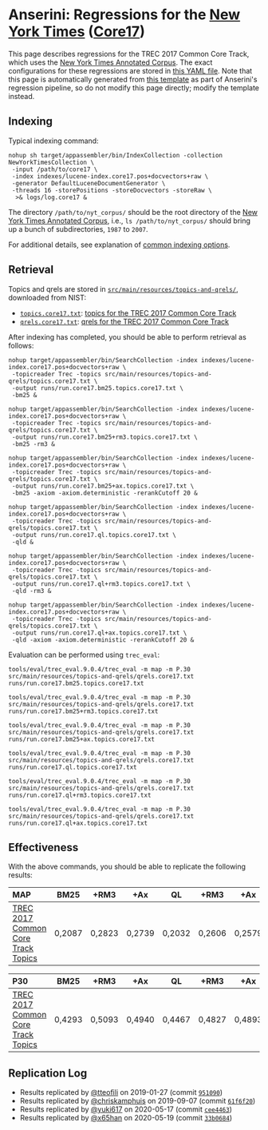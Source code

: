 # Anserini: Regressions for the [New York Times](https://catalog.ldc.upenn.edu/LDC2008T19) ([Core17](https://trec-core.github.io/2017/))

This page describes regressions for the TREC 2017 Common Core Track, which uses the [New York Times Annotated Corpus](https://catalog.ldc.upenn.edu/LDC2008T19).
The exact configurations for these regressions are stored in [this YAML file](../src/main/resources/regression/core17.yaml).
Note that this page is automatically generated from [this template](../src/main/resources/docgen/templates/core17.template) as part of Anserini's regression pipeline, so do not modify this page directly; modify the template instead.

## Indexing

Typical indexing command:

```
nohup sh target/appassembler/bin/IndexCollection -collection NewYorkTimesCollection \
 -input /path/to/core17 \
 -index indexes/lucene-index.core17.pos+docvectors+raw \
 -generator DefaultLuceneDocumentGenerator \
 -threads 16 -storePositions -storeDocvectors -storeRaw \
  >& logs/log.core17 &
```

The directory `/path/to/nyt_corpus/` should be the root directory of the [New York Times Annotated Corpus](https://catalog.ldc.upenn.edu/LDC2008T19), i.e., `ls /path/to/nyt_corpus/`
should bring up a bunch of subdirectories, `1987` to `2007`.

For additional details, see explanation of [common indexing options](common-indexing-options.md).

## Retrieval

Topics and qrels are stored in [`src/main/resources/topics-and-qrels/`](../src/main/resources/topics-and-qrels/), downloaded from NIST:

+ [`topics.core17.txt`](../src/main/resources/topics-and-qrels/topics.core17.txt): [topics for the TREC 2017 Common Core Track](https://trec.nist.gov/data/core/core_nist.txt)
+ [`qrels.core17.txt`](../src/main/resources/topics-and-qrels/qrels.core17.txt): [qrels for the TREC 2017 Common Core Track](https://trec.nist.gov/data/core/qrels.txt)

After indexing has completed, you should be able to perform retrieval as follows:

```
nohup target/appassembler/bin/SearchCollection -index indexes/lucene-index.core17.pos+docvectors+raw \
 -topicreader Trec -topics src/main/resources/topics-and-qrels/topics.core17.txt \
 -output runs/run.core17.bm25.topics.core17.txt \
 -bm25 &

nohup target/appassembler/bin/SearchCollection -index indexes/lucene-index.core17.pos+docvectors+raw \
 -topicreader Trec -topics src/main/resources/topics-and-qrels/topics.core17.txt \
 -output runs/run.core17.bm25+rm3.topics.core17.txt \
 -bm25 -rm3 &

nohup target/appassembler/bin/SearchCollection -index indexes/lucene-index.core17.pos+docvectors+raw \
 -topicreader Trec -topics src/main/resources/topics-and-qrels/topics.core17.txt \
 -output runs/run.core17.bm25+ax.topics.core17.txt \
 -bm25 -axiom -axiom.deterministic -rerankCutoff 20 &

nohup target/appassembler/bin/SearchCollection -index indexes/lucene-index.core17.pos+docvectors+raw \
 -topicreader Trec -topics src/main/resources/topics-and-qrels/topics.core17.txt \
 -output runs/run.core17.ql.topics.core17.txt \
 -qld &

nohup target/appassembler/bin/SearchCollection -index indexes/lucene-index.core17.pos+docvectors+raw \
 -topicreader Trec -topics src/main/resources/topics-and-qrels/topics.core17.txt \
 -output runs/run.core17.ql+rm3.topics.core17.txt \
 -qld -rm3 &

nohup target/appassembler/bin/SearchCollection -index indexes/lucene-index.core17.pos+docvectors+raw \
 -topicreader Trec -topics src/main/resources/topics-and-qrels/topics.core17.txt \
 -output runs/run.core17.ql+ax.topics.core17.txt \
 -qld -axiom -axiom.deterministic -rerankCutoff 20 &
```

Evaluation can be performed using `trec_eval`:

```
tools/eval/trec_eval.9.0.4/trec_eval -m map -m P.30 src/main/resources/topics-and-qrels/qrels.core17.txt runs/run.core17.bm25.topics.core17.txt

tools/eval/trec_eval.9.0.4/trec_eval -m map -m P.30 src/main/resources/topics-and-qrels/qrels.core17.txt runs/run.core17.bm25+rm3.topics.core17.txt

tools/eval/trec_eval.9.0.4/trec_eval -m map -m P.30 src/main/resources/topics-and-qrels/qrels.core17.txt runs/run.core17.bm25+ax.topics.core17.txt

tools/eval/trec_eval.9.0.4/trec_eval -m map -m P.30 src/main/resources/topics-and-qrels/qrels.core17.txt runs/run.core17.ql.topics.core17.txt

tools/eval/trec_eval.9.0.4/trec_eval -m map -m P.30 src/main/resources/topics-and-qrels/qrels.core17.txt runs/run.core17.ql+rm3.topics.core17.txt

tools/eval/trec_eval.9.0.4/trec_eval -m map -m P.30 src/main/resources/topics-and-qrels/qrels.core17.txt runs/run.core17.ql+ax.topics.core17.txt
```

## Effectiveness

With the above commands, you should be able to replicate the following results:

MAP                                     | BM25      | +RM3      | +Ax       | QL        | +RM3      | +Ax       |
:---------------------------------------|-----------|-----------|-----------|-----------|-----------|-----------|
[TREC 2017 Common Core Track Topics](../src/main/resources/topics-and-qrels/topics.core17.txt)| 0,2087    | 0,2823    | 0,2739    | 0,2032    | 0,2606    | 0,2579    |


P30                                     | BM25      | +RM3      | +Ax       | QL        | +RM3      | +Ax       |
:---------------------------------------|-----------|-----------|-----------|-----------|-----------|-----------|
[TREC 2017 Common Core Track Topics](../src/main/resources/topics-and-qrels/topics.core17.txt)| 0,4293    | 0,5093    | 0,4940    | 0,4467    | 0,4827    | 0,4893    |

## Replication Log

+ Results replicated by [@tteofili](https://github.com/tteofili) on 2019-01-27 (commit [`951090`](https://github.com/castorini/Anserini/commit/951090b66230040f037dde46534d896416467337))
+ Results replicated by [@chriskamphuis](https://github.com/chriskamphuis) on 2019-09-07 (commit [`61f6f20`](https://github.com/castorini/anserini/commit/61f6f20ff6872484966ea1badcdcdcebf1eea852))
+ Results replicated by [@yuki617](https://github.com/yuki617) on 2020-05-17 (commit [`cee4463`](https://github.com/castorini/anserini/commit/cee446338137415899436f0b2f2d738769745cde))
+ Results replicated by [@x65han](https://github.com/x65han) on 2020-05-19 (commit [`33b0684`](https://github.com/castorini/anserini/commit/33b068437c4582067486e5fe79dfbecb8d4a145c))
